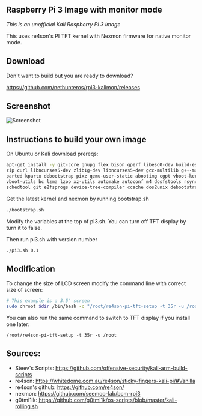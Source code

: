 ## Raspberry Pi 3 Image with monitor mode

_This is an unofficial Kali Raspberry Pi 3 image_

This uses re4son's PI TFT kernel with Nexmon firmware for native monitor mode.

## Download

Don't want to build but you are ready to download?

https://github.com/nethunteros/rpi3-kalimon/releases

## Screenshot

![Screenshot](http://i.imgur.com/KQxqcbP.jpg)

## Instructions to build your own image

On Ubuntu or Kali download prereqs:
```bash
apt-get install -y git-core gnupg flex bison gperf libesd0-dev build-essential \
zip curl libncurses5-dev zlib1g-dev libncurses5-dev gcc-multilib g++-multilib \
parted kpartx debootstrap pixz qemu-user-static abootimg cgpt vboot-kernel-utils \
vboot-utils bc lzma lzop xz-utils automake autoconf m4 dosfstools rsync u-boot-tools \
schedtool git e2fsprogs device-tree-compiler ccache dos2unix debootstrap libgmp3-dev:i386 libgmp3-dev
```
Get the latest kernel and nexmon by running bootstrap.sh
```bash
./bootstrap.sh
```
Modify the variables at the top of pi3.sh.  You can turn off TFT display by turn it to false.

Then run pi3.sh with version number
```bash
./pi3.sh 0.1
```

## Modification

To change the size of LCD screen modify the command line with correct size of screen:
```bash
# This example is a 3.5" screen
sudo chroot $dir /bin/bash -c "/root/re4son-pi-tft-setup -t 35r -u /root"
```
You can also run the same command to switch to TFT display if you install one later:
```
/root/re4son-pi-tft-setup -t 35r -u /root
```

## Sources:

* Steev's Scripts: https://github.com/offensive-security/kali-arm-build-scripts
* re4son: https://whitedome.com.au/re4son/sticky-fingers-kali-pi/#Vanilla
* re4son's github: https://github.com/re4son/
* nexmon: https://github.com/seemoo-lab/bcm-rpi3
* g0tmi1lk: https://github.com/g0tmi1k/os-scripts/blob/master/kali-rolling.sh
